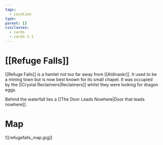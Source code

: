 ```yaml
---
tags:
  - Location
type: 
parent: []
cssclasses:
  - cards
  - cards-1-1
---
```

# [[Refuge Falls]]
[[Refuge Falls]] is a hamlet not too far away from [[Aldinaskr]]. It used to be a mining town but is now best known for its small chapel. It was occupied by the [[Crystal Reclaimers|Reclaimers]] whilst they were looking for dragon eggs.

Behind the waterfall lies a [[The Door Leads Nowhere|Door that leads nowhere]].
# Map
![[refugefalls_map.jpg]]